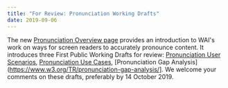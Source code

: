 ```yaml
---
title: "For Review: Pronunciation Working Drafts"
date: 2019-09-06
---
```


The new [Pronunciation Overview page](/pronunciation/) provides an introduction to WAI's work on ways for screen readers to accurately pronounce content. It introduces three First Public Working Drafts for review: [Pronunciation User Scenarios](https://www.w3.org/TR/pronunciation-user-scenarios/), [Pronunciation Use Cases](https://www.w3.org/TR/pronunciation-use-cases/), [Pronunciation Gap Analysis](https://www.w3.org/TR/pronunciation-gap-analysis/]. We welcome your comments on these drafts, preferably by 14 October 2019.